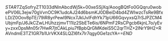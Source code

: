 $START$ZqSofryZT1033dNlnAbcdWj5k+00xeSSjXq/AoogBQtFo0GQqru0wobePV06L3ejw70gVvnOC9K1udcAJ24d6bsmKJ0DBeiD4bd4ZWIwzcTsRe9BfxLD/Z0Oov8pTE/79iR8yrPewI9Ncx7JklJvIFdhYk71pU66GqvyxsQ7rSJPZCM4UbjmFp/J6JkCZwLHUhzzjmvT11Iz2SbETe6is/6NPmF2RsCPgcb6kjnL7o/yEvy+zxxOpsMn05r7HwR7jtCAkLpiu7fBpbQrGMKdeiS5C2qrTHZ+2INrY9H2+RAVndmE3TZ1GR7b1UrVKX4SLQZl6fx7lr7qgy0Ge1zcYA==$END$